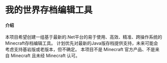# 我的世界存档编辑工具

#### 介绍
本项目希望创建一组基于最新的.Net平台的易于使用、高效、精准、跨操作系统的Minecraft存档编辑工具。
计划优先对最新的Java版存档提供支持，未来可能会考虑支持基岩版或老版本，但不确定。
本项目不是 Minecraft 官方产品、不是来自 Minecraft 且未经 Minecraft 认可。


